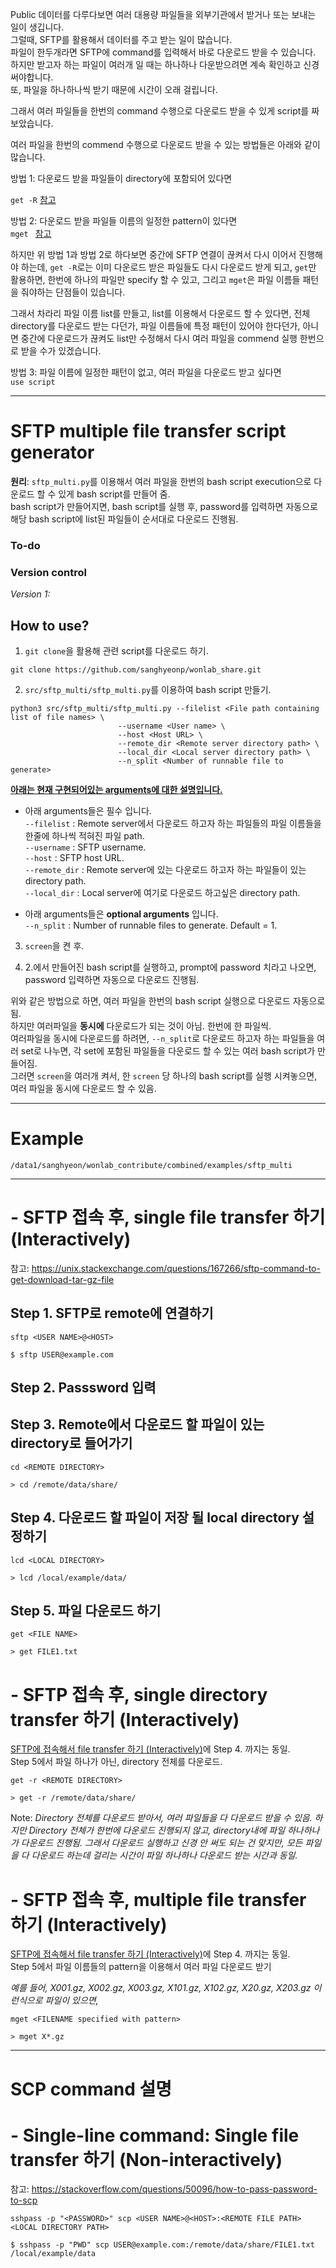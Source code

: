 

Public 데이터를 다루다보면 여러 대용량 파일들을 외부기관에서 받거나 또는 보내는 일이 생깁니다.  
그럴때, SFTP를 활용해서 데이터를 주고 받는 일이 많습니다.  
파일이 한두개라면 SFTP에 command를 입력해서 바로 다운로드 받을 수 있습니다.  
하지만 받고자 하는 파일이 여러개 일 때는 하나하나 다운받으려면 계속 확인하고 신경써야합니다.  
또, 파일을 하나하나씩 받기 때문에 시간이 오래 걸립니다.

그래서 여러 파일들을 한번의 command 수행으로 다운로드 받을 수 있게 script를 짜보았습니다.

여러 파일을 한번의 commend 수행으로 다운로드 받을 수 있는 방법들은 아래와 같이 많습니다.  

방법 1: 다운로드 받을 파일들이 directory에 포함되어 있다면  

`get -R`  [참고](#sftp-접속-후-single-directory-transfer-하기-interactively)

방법 2: 다운로드 받을 파일들 이름의 일정한 pattern이 있다면   
`mget `  [참고](#sftp-접속-후-multiple-file-transfer-하기-interactively)

하지만 위 방법 1과 방법 2로 하다보면 중간에 SFTP 연결이 끊켜서 다시 이어서 진행해야 하는데, `get -R`로는 이미 다운로드 받은 파일들도 다시 다운로드 받게 되고, `get`만 활용하면, 한번에 하나의 파일만 specify 할 수 있고, 그리고 `mget`은 파일 이름들 패턴을 줘야하는 단점들이 있습니다.  

그래서 차라리 파일 이름 list를 만들고, list를 이용해서 다운로드 할 수 있다면, 전체 directory를 다운로드 받는 다던가, 파일 이름들에 특정 패턴이 있어야 한다던가, 아니면 중간에 다운로드가 끊켜도 list만 수정해서 다시 여러 파일을 commend 실행 한번으로 받을 수가 있겠습니다.

방법 3: 파일 이름에 일정한 패턴이 없고, 여러 파일을 다운로드 받고 싶다면  
`use script`

---

# SFTP multiple file transfer script generator

**원리**: `sftp_multi.py`를 이용해서 여러 파일을 한번의 bash script execution으로 다운로드 할 수 있게 bash script를 만들어 줌.  
bash script가 만들어지면, bash script를 실행 후, password를 입력하면 자동으로 해당 bash script에 list된 파일들이 순서대로 다운로드 진행됨.  




### **To-do**

### **Version control**
*Version 1:*


## How to use?
1. `git clone`을 활용해 관련 script를 다운로드 하기.
```
git clone https://github.com/sanghyeonp/wonlab_share.git
```

2. `src/sftp_multi/sftp_multi.py`를 이용하여 bash script 만들기.
```
python3 src/sftp_multi/sftp_multi.py --filelist <File path containing list of file names> \
                        --username <User name> \
                        --host <Host URL> \
                        --remote_dir <Remote server directory path> \
                        --local_dir <Local server directory path> \
                        --n_split <Number of runnable file to generate>
```

<ins>**아래는 현재 구현되어있는 arguments에 대한 설명입니다.**</ins>

- 아래 arguments들은 필수 입니다.  
`--filelist` : Remote server에서 다운로드 하고자 하는 파일들의 파일 이름들을 한줄에 하나씩 적혀진 파일 path.  
`--username` :  SFTP username.  
`--host` :  SFTP host URL.  
`--remote_dir` :  Remote server에 있는 다운로드 하고자 하는 파일들이 있는 directory path.  
`--local_dir` :  Local server에 여기로 다운로드 하고싶은 directory path.  


- 아래 arguments들은 **optional arguments** 입니다.  
`--n_split` : Number of runnable files to generate. Default = 1.  

3. `screen`을 켠 후.

4. 2.에서 만들어진 bash script를 실행하고, prompt에 password 치라고 나오면, password 입력하면 자동으로 다운로드 진행됨.

위와 같은 방법으로 하면, 여러 파일을 한번의 bash script 실행으로 다운로드 자동으로 됨.  
하지만 여러파일을 **동시에** 다운로드가 되는 것이 아님. 한번에 한 파일씩.  
여러파일을 동시에 다운로드를 하려면, `--n_split`로 다운로드 하고자 하는 파일들을 여러 set로 나누면, 각 set에 포함된 파일들을 다운로드 할 수 있는 여러 bash script가 만들어짐.  
그러면 `screen`을 여러개 켜서, 한 `screen` 당 하나의 bash script를 실행 시켜놓으면, 여러 파일을 동시에 다운로드 할 수 있음.  

---
# Example
`/data1/sanghyeon/wonlab_contribute/combined/examples/sftp_multi`

---

# - SFTP 접속 후, single file transfer 하기 (Interactively)
참고: https://unix.stackexchange.com/questions/167266/sftp-command-to-get-download-tar-gz-file

## Step 1. SFTP로 remote에 연결하기
`sftp <USER NAME>@<HOST>`
```
$ sftp USER@example.com
```

## Step 2. Passsword 입력

## Step 3. Remote에서 다운로드 할 파일이 있는 directory로 들어가기
`cd <REMOTE DIRECTORY>`
```
> cd /remote/data/share/
```

## Step 4. 다운로드 할 파일이 저장 될 local directory 설정하기
`lcd <LOCAL DIRECTORY>`
```
> lcd /local/example/data/
```

## Step 5. 파일 다운로드 하기
`get <FILE NAME>`
```
> get FILE1.txt
```

# - SFTP 접속 후, single directory transfer 하기 (Interactively)

[SFTP에 접속해서 file transfer 하기 (Interactively)](#sftp-접속-후-single-file-transfer-하기-interactively)에 Step 4. 까지는 동일.  
Step 5에서 파일 하나가 아닌, directory 전체를 다운로드.

`get -r <REMOTE DIRECTORY>`
```
> get -r /remote/data/share/
```

Note: *Directory 전체를 다운로드 받아서, 여러 파일들을 다 다운로드 받을 수 있음. 하지만 Directory 전체가 한번에 다운로드 진행되지 않고, directory내에 파일 하나하나가 다운로드 진행됨. 그래서 다운로드 실행하고 신경 안 써도 되는 건 맞지만, 모든 파일을 다 다운로드 하는데 걸리는 시간이 파일 하나하나 다운로드 받는 시간과 동일.*


# - SFTP 접속 후, multiple file transfer 하기 (Interactively)

[SFTP에 접속해서 file transfer 하기 (Interactively)](#sftp-접속-후-single-file-transfer-하기-interactively)에 Step 4. 까지는 동일.  
Step 5에서 파일 이름들의 pattern을 이용해서 여러 파일 다운로드 받기

*예를 들어, X001.gz, X002.gz, X003.gz, X101.gz, X102.gz, X20.gz, X203.gz 이런식으로 파일이 있으면,*  

`mget <FILENAME specified with pattern>`
```
> mget X*.gz
```

---

# SCP command 설명
# - Single-line command: Single file transfer 하기 (Non-interactively)
참고: https://stackoverflow.com/questions/50096/how-to-pass-password-to-scp

`sshpass -p "<PASSWORD>" scp <USER NAME>@<HOST>:<REMOTE FILE PATH> <LOCAL DIRECTORY PATH>`

```
$ sshpass -p "PWD" scp USER@example.com:/remote/data/share/FILE1.txt /local/example/data
```
